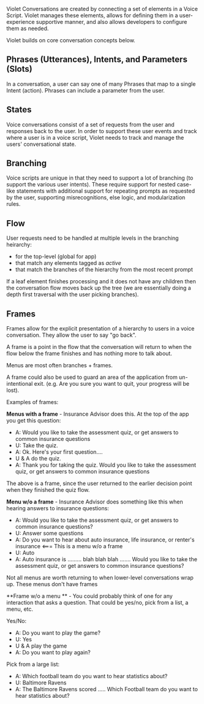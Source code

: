 Violet Conversations are created by connecting a set of elements in a Voice Script. Violet manages these elements, allows for defining them in a user-experience supportive manner, and also allows developers to configure them as needed.

Violet builds on core conversation concepts below.

## Phrases (Utterances), Intents, and Parameters (Slots)
In a conversation, a user can say one of many Phrases that map to a single Intent (action). Phrases can include a parameter from the user.

## States
Voice conversations consist of a set of requests from the user and responses back to the user. In order to support these user events and track where a user is in a voice script, Violet needs to track and manage the users' conversational state.

## Branching
Voice scripts are unique in that they need to support a lot of branching (to support the various user intents). These require support for nested case-like statements with additional support for repeating prompts as requested by the user, supporting misrecognitions, else logic, and modularization rules.

## Flow
User requests need to be handled at multiple levels in the branching heirarchy:
- for the top-level (global for app)
- that match any elements tagged as *active*
- that match the branches of the hierarchy from the most recent prompt

If a leaf element finishes processing and it does not have any children then the conversation flow moves back up the tree (we are essentially doing a depth first traversal with the user picking branches).

## Frames
Frames allow for the explicit presentation of a hierarchy to users in a voice conversation. They allow the user to say "go back".

A frame is a point in the flow that the conversation will return to when the flow below the frame finishes and has nothing more to talk about. 

Menus are most often branches + frames.

A frame could also be used to guard an area of the application from un-intentional exit. (e.g. Are you sure you want to quit, your progress will be lost).

Examples of frames:

**Menus with a frame** - Insurance Advisor does this. At the top of the app you get this question:

- A: Would you like to take the assessment quiz, or get answers to common insurance questions
- U: Take the quiz.
- A: Ok. Here's your first question....
- U & A do the quiz.
- A: Thank you for taking the quiz. Would you like to take the assessment quiz, or get answers to common insurance questions

The above is a frame, since the user returned to the earlier decision point when they finished the quiz flow.

**Menu w/o a frame** - Insurance Advisor does something like this when hearing answers to insurance questions:

- A: Would you like to take the assessment quiz, or get answers to common insurance questions?
- U: Answer some questions
- A: Do you want to hear about auto insurance, life insurance, or renter's insurance <=== This is a menu w/o a frame
- U: Auto
- A: Auto insurance is ......... blah blah blah .......  Would you like to take the assessment quiz, or get answers to common insurance questions?

Not all menus are worth returning to when lower-level conversations wrap up. These menus don't have frames

**Frame w/o a menu ** - You could probably think of one for any interaction that asks a question. That could be yes/no, pick from a list, a menu,  etc.

Yes/No:

- A: Do you want to play the game?
- U: Yes
- U & A play the game
- A: Do you want to play again?

Pick from a large list:

- A: Which football team do you want to hear statistics about?
- U: Baltimore Ravens
- A: The Baltimore Ravens scored ..... Which Football team do you want to hear statistics about?

